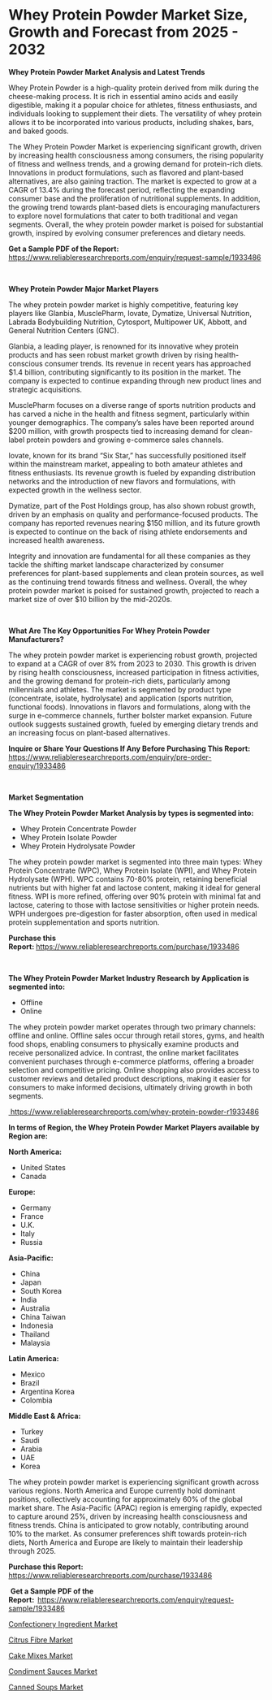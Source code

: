 <p><h1>Whey Protein Powder Market Size, Growth and Forecast from 2025 - 2032</h1></p><p><strong>Whey Protein Powder Market Analysis and Latest Trends</strong></p>
<p><p>Whey Protein Powder is a high-quality protein derived from milk during the cheese-making process. It is rich in essential amino acids and easily digestible, making it a popular choice for athletes, fitness enthusiasts, and individuals looking to supplement their diets. The versatility of whey protein allows it to be incorporated into various products, including shakes, bars, and baked goods. </p><p>The Whey Protein Powder Market is experiencing significant growth, driven by increasing health consciousness among consumers, the rising popularity of fitness and wellness trends, and a growing demand for protein-rich diets. Innovations in product formulations, such as flavored and plant-based alternatives, are also gaining traction. The market is expected to grow at a CAGR of 13.4% during the forecast period, reflecting the expanding consumer base and the proliferation of nutritional supplements. In addition, the growing trend towards plant-based diets is encouraging manufacturers to explore novel formulations that cater to both traditional and vegan segments. Overall, the whey protein powder market is poised for substantial growth, inspired by evolving consumer preferences and dietary needs.</p></p>
<p><strong>Get a Sample PDF of the Report:&nbsp;</strong> <a href="https://www.reliableresearchreports.com/enquiry/request-sample/1933486?utm_campaign=10&utm_medium=2&utm_source=Github&utm_content=ia&utm_term=14022025&utm_id=whey-protein-powder">https://www.reliableresearchreports.com/enquiry/request-sample/1933486</a></p>
<p>&nbsp;</p>
<p><strong>Whey Protein Powder Major Market Players</strong></p>
<p><p>The whey protein powder market is highly competitive, featuring key players like Glanbia, MusclePharm, Iovate, Dymatize, Universal Nutrition, Labrada Bodybuilding Nutrition, Cytosport, Multipower UK, Abbott, and General Nutrition Centers (GNC). </p><p>Glanbia, a leading player, is renowned for its innovative whey protein products and has seen robust market growth driven by rising health-conscious consumer trends. Its revenue in recent years has approached $1.4 billion, contributing significantly to its position in the market. The company is expected to continue expanding through new product lines and strategic acquisitions.</p><p>MusclePharm focuses on a diverse range of sports nutrition products and has carved a niche in the health and fitness segment, particularly within younger demographics. The company’s sales have been reported around $200 million, with growth prospects tied to increasing demand for clean-label protein powders and growing e-commerce sales channels.</p><p>Iovate, known for its brand “Six Star,” has successfully positioned itself within the mainstream market, appealing to both amateur athletes and fitness enthusiasts. Its revenue growth is fueled by expanding distribution networks and the introduction of new flavors and formulations, with expected growth in the wellness sector.</p><p>Dymatize, part of the Post Holdings group, has also shown robust growth, driven by an emphasis on quality and performance-focused products. The company has reported revenues nearing $150 million, and its future growth is expected to continue on the back of rising athlete endorsements and increased health awareness.</p><p>Integrity and innovation are fundamental for all these companies as they tackle the shifting market landscape characterized by consumer preferences for plant-based supplements and clean protein sources, as well as the continuing trend towards fitness and wellness. Overall, the whey protein powder market is poised for sustained growth, projected to reach a market size of over $10 billion by the mid-2020s.</p></p>
<p>&nbsp;</p>
<p><strong>What Are The Key Opportunities For Whey Protein Powder Manufacturers?</strong></p>
<p><p>The whey protein powder market is experiencing robust growth, projected to expand at a CAGR of over 8% from 2023 to 2030. This growth is driven by rising health consciousness, increased participation in fitness activities, and the growing demand for protein-rich diets, particularly among millennials and athletes. The market is segmented by product type (concentrate, isolate, hydrolysate) and application (sports nutrition, functional foods). Innovations in flavors and formulations, along with the surge in e-commerce channels, further bolster market expansion. Future outlook suggests sustained growth, fueled by emerging dietary trends and an increasing focus on plant-based alternatives.</p></p>
<p><strong>Inquire or Share Your Questions If Any Before Purchasing This Report:</strong> <a href="https://www.reliableresearchreports.com/enquiry/pre-order-enquiry/1933486?utm_campaign=10&utm_medium=2&utm_source=Github&utm_content=ia&utm_term=14022025&utm_id=whey-protein-powder">https://www.reliableresearchreports.com/enquiry/pre-order-enquiry/1933486</a></p>
<p>&nbsp;</p>
<p><strong>Market Segmentation</strong></p>
<p><strong>The Whey Protein Powder Market Analysis by types is segmented into:</strong></p>
<p><ul><li>Whey Protein Concentrate Powder</li><li>Whey Protein Isolate Powder</li><li>Whey Protein Hydrolysate Powder</li></ul></p>
<p><p>The whey protein powder market is segmented into three main types: Whey Protein Concentrate (WPC), Whey Protein Isolate (WPI), and Whey Protein Hydrolysate (WPH). WPC contains 70-80% protein, retaining beneficial nutrients but with higher fat and lactose content, making it ideal for general fitness. WPI is more refined, offering over 90% protein with minimal fat and lactose, catering to those with lactose sensitivities or higher protein needs. WPH undergoes pre-digestion for faster absorption, often used in medical protein supplementation and sports nutrition.</p></p>
<p><strong>Purchase this Report:&nbsp;</strong><a href="https://www.reliableresearchreports.com/purchase/1933486?utm_campaign=10&utm_medium=2&utm_source=Github&utm_content=ia&utm_term=14022025&utm_id=whey-protein-powder">https://www.reliableresearchreports.com/purchase/1933486</a></p>
<p>&nbsp;</p>
<p><strong>The Whey Protein Powder Market Industry Research by Application is segmented into:</strong></p>
<p><ul><li>Offline</li><li>Online</li></ul></p>
<p><p>The whey protein powder market operates through two primary channels: offline and online. Offline sales occur through retail stores, gyms, and health food shops, enabling consumers to physically examine products and receive personalized advice. In contrast, the online market facilitates convenient purchases through e-commerce platforms, offering a broader selection and competitive pricing. Online shopping also provides access to customer reviews and detailed product descriptions, making it easier for consumers to make informed decisions, ultimately driving growth in both segments.</p></p>
<p><a href="https://www.reliableresearchreports.com/whey-protein-powder-r1933486?utm_campaign=10&utm_medium=2&utm_source=Github&utm_content=ia&utm_term=14022025&utm_id=whey-protein-powder">&nbsp;https://www.reliableresearchreports.com/whey-protein-powder-r1933486</a></p>
<p><strong>In terms of Region, the Whey Protein Powder Market Players available by Region are:</strong></p>
<p>
    <p> <strong> North America: </strong>
        <ul>
            <li>United States</li>
            <li>Canada</li>
        </ul>
        </p> 
    <p> <strong> Europe: </strong>
        <ul>
            <li>Germany</li>
            <li>France</li>
            <li>U.K.</li>
            <li>Italy</li>
            <li>Russia</li>
        </ul>
        </p> 
    <p> <strong> Asia-Pacific: </strong>
        <ul>
            <li>China</li>
            <li>Japan</li>
            <li>South Korea</li>
            <li>India</li>
            <li>Australia</li>
            <li>China Taiwan</li>
            <li>Indonesia</li>
            <li>Thailand</li>
            <li>Malaysia</li>
        </ul>
        </p> 
    <p> <strong> Latin America: </strong>
        <ul>
            <li>Mexico</li>
            <li>Brazil</li>
            <li>Argentina Korea</li>
            <li>Colombia</li>
        </ul>
        </p> 
    <p> <strong> Middle East & Africa: </strong>
        <ul>
            <li>Turkey</li>
            <li>Saudi</li>
            <li>Arabia</li>
            <li>UAE</li>
            <li>Korea</li>
        </ul>
    </p>
    </p>
<p><p>The whey protein powder market is experiencing significant growth across various regions. North America and Europe currently hold dominant positions, collectively accounting for approximately 60% of the global market share. The Asia-Pacific (APAC) region is emerging rapidly, expected to capture around 25%, driven by increasing health consciousness and fitness trends. China is anticipated to grow notably, contributing around 10% to the market. As consumer preferences shift towards protein-rich diets, North America and Europe are likely to maintain their leadership through 2025.</p></p>
<p><strong>Purchase this Report: </strong><a href="https://www.reliableresearchreports.com/purchase/1933486?utm_campaign=10&utm_medium=2&utm_source=Github&utm_content=ia&utm_term=14022025&utm_id=whey-protein-powder">https://www.reliableresearchreports.com/purchase/1933486</a></p>
<p>&nbsp;<strong>Get a Sample PDF of the Report:&nbsp;&nbsp;</strong><a href="https://www.reliableresearchreports.com/enquiry/request-sample/1933486?utm_campaign=10&utm_medium=2&utm_source=Github&utm_content=ia&utm_term=14022025&utm_id=whey-protein-powder">https://www.reliableresearchreports.com/enquiry/request-sample/1933486</a></p>
<p><strong></strong></p>
<p><p><a href="https://github.com/berbelsagwan/Market-Research-Report-List-1/blob/main/confectionery-ingredient-market.md?utm_campaign=10&utm_medium=2&utm_source=Github&utm_content=ia&utm_term=14022025&utm_id=whey-protein-powder">Confectionery Ingredient Market</a></p><p><a href="https://github.com/anuellaruska/Market-Research-Report-List-1/blob/main/citrus-fibre-market.md?utm_campaign=10&utm_medium=2&utm_source=Github&utm_content=ia&utm_term=14022025&utm_id=whey-protein-powder">Citrus Fibre Market</a></p><p><a href="https://github.com/waverlyam689/Market-Research-Report-List-1/blob/main/cake-mixes-market.md?utm_campaign=10&utm_medium=2&utm_source=Github&utm_content=ia&utm_term=14022025&utm_id=whey-protein-powder">Cake Mixes Market</a></p><p><a href="https://github.com/boyermaragaret8392/Market-Research-Report-List-1/blob/main/condiment-sauces-market.md?utm_campaign=10&utm_medium=2&utm_source=Github&utm_content=ia&utm_term=14022025&utm_id=whey-protein-powder">Condiment Sauces Market</a></p><p><a href="https://github.com/tselahiara/Market-Research-Report-List-1/blob/main/canned-soups-market.md?utm_campaign=10&utm_medium=2&utm_source=Github&utm_content=ia&utm_term=14022025&utm_id=whey-protein-powder">Canned Soups Market</a></p></p>